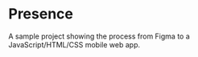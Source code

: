 # Presence
 A sample project showing the process from Figma to a JavaScript/HTML/CSS mobile web app.
